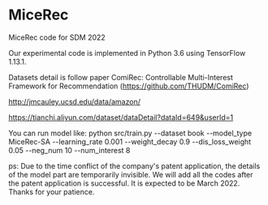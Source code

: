 # MiceRec
MiceRec code for SDM 2022

Our experimental code is implemented in Python 3.6 using TensorFlow 1.13.1.

Datasets detail is follow paper ComiRec: Controllable Multi-Interest Framework for Recommendation  (https://github.com/THUDM/ComiRec)

http://jmcauley.ucsd.edu/data/amazon/ 

https://tianchi.aliyun.com/dataset/dataDetail?dataId=649&userId=1


You can run model like:
python src/train.py --dataset book --model_type MiceRec-SA --learning_rate 0.001 --weight_decay 0.9 --dis_loss_weight 0.05 --neg_num 10 --num_interest 8

ps:
Due to the time conflict of the company's patent application, 
the details of the model part are temporarily invisible. 
We will add all the codes after the patent application is successful. 
It is expected to be March 2022.
Thanks for your patience.

